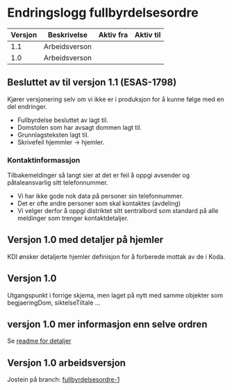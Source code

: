 # Endringslogg fullbyrdelsesordre

| Versjon | Beskrivelse   | Aktiv fra | Aktiv til |
|---------| ------------- | --------- | --------- |
| 1.1     | Arbeidsverson |           |           |
| 1.0     | Arbeidsverson |           |           |

## Besluttet av til versjon 1.1 (ESAS-1798)
Kjører versjonering selv om vi ikke er i produksjon for å kunne følge med en del endringer.
* Fullbyrdelse besluttet av lagt til.
* Domstolen som har avsagt dommen lagt til.
* Grunnlagsteksten lagt til.
* Skrivefeil hjemmler -> hjemler.
### Kontaktinformassjon
Tilbakemeldinger så langt sier at det er feil å oppgi avsender og påtaleansvarlig sitt telefonnummer.
* Vi har ikke gode nok data på personer sin telefonnummer.
* Det er ofte andre personer som skal kontaktes (avdeling)
* Vi velger derfor å oppgi distriktet sitt sentralbord som standard på alle meldinger som trenger kontaktdetaljer.

## Versjon 1.0 med detaljer på hjemler
KDI ønsker detaljerte hjemler definisjon for å forberede mottak av de i Koda.
## Versjon 1.0
Utgangspunkt i forrige skjema, men laget på nytt med samme objekter som begjaeringDom, siktelseTiltale ...
## versjon 1.0 mer informasjon enn selve ordren
Se [readme for detaljer](readme.md)
## Versjon 1.0 arbeidsversjon
Jostein på branch: [fullbyrdelsesordre-1](fullbyrdelsesordre-1)

